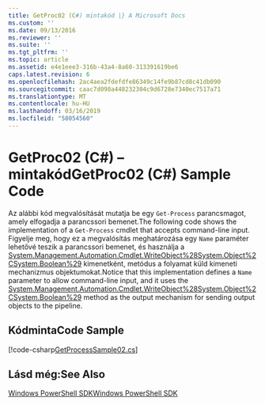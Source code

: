 ```yaml
---
title: GetProc02 (C#) mintakód |} A Microsoft Docs
ms.custom: ''
ms.date: 09/13/2016
ms.reviewer: ''
ms.suite: ''
ms.tgt_pltfrm: ''
ms.topic: article
ms.assetid: e4e1eee3-316b-43a4-8a60-313391619be6
caps.latest.revision: 6
ms.openlocfilehash: 2ac4aea2fdefdfe86349c14fe9b87cd8c41db090
ms.sourcegitcommit: caac7d098a448232304c9d6728e7340ec7517a71
ms.translationtype: MT
ms.contentlocale: hu-HU
ms.lasthandoff: 03/16/2019
ms.locfileid: "58054560"
---
```

# <a name="getproc02-c-sample-code"></a><span data-ttu-id="00a65-102">GetProc02 (C#) – mintakód</span><span class="sxs-lookup"><span data-stu-id="00a65-102">GetProc02 (C#) Sample Code</span></span>

<span data-ttu-id="00a65-103">Az alábbi kód megvalósítását mutatja be egy `Get-Process` parancsmagot, amely elfogadja a parancssori bemenet.</span><span class="sxs-lookup"><span data-stu-id="00a65-103">The following code shows the implementation of a `Get-Process` cmdlet that accepts command-line input.</span></span> <span data-ttu-id="00a65-104">Figyelje meg, hogy ez a megvalósítás meghatározása egy `Name` paraméter lehetővé teszik a parancssori bemenet, és használja a [System.Management.Automation.Cmdlet.WriteObject%28System.Object%2CSystem.Boolean%29](/dotnet/api/System.Management.Automation.Cmdlet.WriteObject%28System.Object%2CSystem.Boolean%29) kimenetként, metódus a folyamat küld kimeneti mechanizmus objektumokat.</span><span class="sxs-lookup"><span data-stu-id="00a65-104">Notice that this implementation defines a `Name` parameter to allow command-line input, and it uses the [System.Management.Automation.Cmdlet.WriteObject%28System.Object%2CSystem.Boolean%29](/dotnet/api/System.Management.Automation.Cmdlet.WriteObject%28System.Object%2CSystem.Boolean%29) method as the output mechanism for sending output objects to the pipeline.</span></span>

## <a name="code-sample"></a><span data-ttu-id="00a65-105">Kódminta</span><span class="sxs-lookup"><span data-stu-id="00a65-105">Code Sample</span></span>

[!code-csharp[GetProcessSample02.cs](../../powershell-sdk-samples/SDK-2.0/csharp/GetProcessSample02/GetProcessSample02.cs#L11-L76 "GetProcessSample02.cs")]

## <a name="see-also"></a><span data-ttu-id="00a65-106">Lásd még:</span><span class="sxs-lookup"><span data-stu-id="00a65-106">See Also</span></span>

[<span data-ttu-id="00a65-107">Windows PowerShell SDK</span><span class="sxs-lookup"><span data-stu-id="00a65-107">Windows PowerShell SDK</span></span>](../windows-powershell-reference.md)